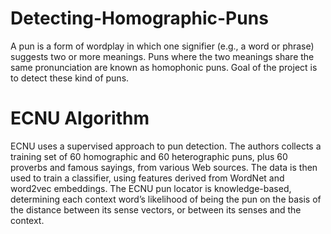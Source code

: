 # Detecting-Homographic-Puns
A pun is a form of wordplay in which one signifier (e.g., a word or phrase) suggests two or more meanings. Puns where the two meanings share the same pronunciation are known as homophonic puns. Goal of the project is to detect these kind of puns.
# ECNU Algorithm
ECNU uses a supervised approach to pun detection. The authors collects a training set of 60 homographic and 60 heterographic puns, plus 60 proverbs and famous sayings, from various Web sources. 
The data is then used to train a classifier, using features derived from WordNet and word2vec embeddings. 
The ECNU pun locator is knowledge-based, determining each context word’s likelihood of being the pun on the basis of the distance between its sense vectors, or between its senses and the context.

